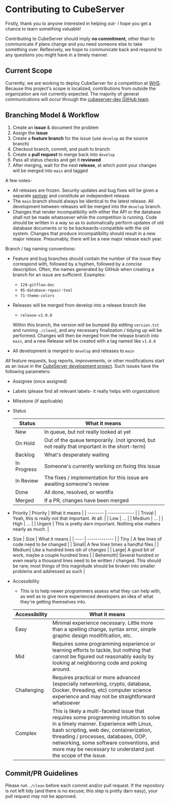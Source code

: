 # Contributing to CubeServer

Firstly, thank you to anyone interested in helping out- I hope you get a chance to learn something valuable!

Contributing to CubeServer should imply **no commitment**, other than to communicate if plans change and you need someone else to take something over. Reflexively, we hope to communicate back and respond to any questions you might have in a timely manner.

## Current Scope

Currently, we are working to deploy CubeServer for a competition at [WHS](https://github.com/Windham-High-School). Because this project's scope is localized, contributions from outside the organization are not currently expected. The majority of general communications will occur through the [cubeserver-dev GitHub team](https://github.com/orgs/Windham-High-School/teams/cubeserver-dev).


## Branching Model & Workflow

1. Create an **issue** & document the problem
2. Assign the **issue**
3. Create a **feature branch** for the issue (use `develop` as the source branch)
4. Checkout branch, commit, and push to branch
5. Create a **pull request** to merge back into `develop`
6. Pass all status checks and get it **reviewed**
7. After merging, wait for the next **release**, at which point your changes will be merged into `main` and tagged

A few notes-
* All releases are frozen. Security updates and bug fixes will be given a separate [semver](https://semver.org/) and constitute an independent release.
* The `main` branch should always be identical to the latest release. All development between releases will be merged into the `develop` branch.
* Changes that render incompatibility with either the API or the database shall not be made whatsoever while the competition is running. Code should be written in a way so as to automatically perform updates of old database documents or to be backwards-compatible with the old system. Changes that produce incompatibility should result in a new major release. Presumably, there will be a new major release each year.

Branch / tag naming conventions:
- Feature and bug branches should contain the number of the issue they correspond with, followed by a hyphen, followed by a _concise_ description. Often, the names generated by GitHub when creating a branch for an issue are sufficient. Examples:
    - `129-gitflow-doc`
    - `95-database-repair-tool`
    - `71-theme-colors`
- Releases will be merged from develop into a release branch like
    - `release-v1.0.0`

    Within this branch, the version will be bumped (by editing `version.txt` and running `./clean`), and any necessary finalization / tidying up will be performed. Changes will then be merged from the release branch into `main`, and a new Release will be created with a tag named like `v1.0.0`

- All development is merged to `develop` and releases to `main`

*All* feature requests, bug reports, improvements, or other modifications start as an issue in the [CubeServer development project](https://github.com/orgs/Windham-High-School/projects/1).
Such issues have the following parameters:

- Assignee (once assigned)
- Labels (please find all relevant labels- it really helps with organization)
- Milestone (if applicable)
- Status

    | Status | What it means |
    | ------ | ------------- |
    | New    | In queue, but not really looked at yet |
    | On Hold| Out of the queue temporarily. (not ignored, but not really that important in the short-term) |
    | Backlog| What's desperately waiting |
    | In Progress| Someone's currently working on fixing this issue |
    | In Review| The fixes / implementation for this issue are awaiting someone's review |
    | Done   | All done, resolved, or wontfix |
    | Merged | If a PR, changes have been merged |
- Priority
    | Priority | What it means |
    | -------- | ------------- |
    | Trivial  | Yeah, this is really not that important. At all. |
    | Low      | ... |
    | Medium   | ... |
    | High     | ... |
    | Urgent   | This is pretty darn important. Nothing else matters nearly as much. |
- Size
    | Size | What it means |
    | ---- | ------------- |
    | Tiny | A few lines of code need to be changed |
    | Small| A few lines times a handful files |
    | Medium| Like a hundred lines ish of changes |
    | Large| A good bit of work, maybe a couple hundred lines |
    | Behemoth| Several hundred or even nearly a thousand lines need to be written / changed. This should be rare; most things of this magnitude should be broken into smaller problems and addressed as such |
- Accessibility
    - This is to help newer programmers assess what they can help with, as well as to give more experienced developers an idea of what they're getting themselves into.

    | Accessibility | What it means |
    | ------------- | ------------- |
    | Easy          | Minimal experience necessary. Little more than a spelling change, syntax error, simple graphic design modififcation, etc.
    | Mid           | Requires some programming experience or learning efforts to tackle, but nothing that cannot be figured out reasonably easily by looking at neighboring code and poking around. |
    | Challenging   | Requires practical or more advanced (especially networking, crypto, database, Docker, threading, etc) computer science experience and may not be straightforward whatsoever |
    | Complex       | This is likely a multi-faceted issue that requires some programming intuition to solve in a timely manner. Experience with Linux, bash scripting, web dev, containerization, threading / processes, databases, OOP, networking, some software conventions, and more may be necessary to understand just the scope of the issue. |
## Commit/PR Guidelines

Please run `./clean` before each commit and/or pull request. If the repository is not left tidy (and there is no excuse; this step is pretty darn easy), your pull request may not be approved.
